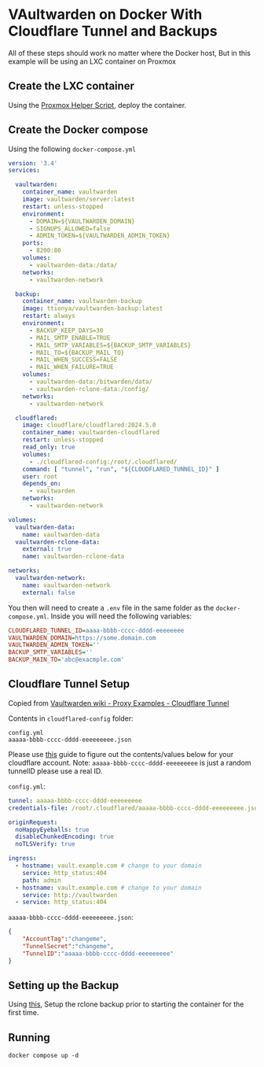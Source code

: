 # VAultwarden on Docker With Cloudflare Tunnel and Backups

All of these steps should work no matter where the Docker host, But in this example will be using an LXC container on Proxmox

## Create the LXC container
Using the [Proxmox Helper Script](https://helper-scripts.com/scripts?id=Docker), deploy the container.

## Create the Docker compose 
Using the following `docker-compose.yml`
```yaml
version: '3.4'
services:

  vaultwarden:
    container_name: vaultwarden
    image: vaultwarden/server:latest
    restart: unless-stopped
    environment:
      - DOMAIN=${VAULTWARDEN_DOMAIN}
      - SIGNUPS_ALLOWED=false
      - ADMIN_TOKEN=${VAULTWARDEN_ADMIN_TOKEN}
    ports:
      - 8200:80
    volumes:
      - vaultwarden-data:/data/
    networks:
      - vaultwarden-network

  backup:
    container_name: vaultwarden-backup
    image: ttionya/vaultwarden-backup:latest
    restart: always
    environment:
      - BACKUP_KEEP_DAYS=30
      - MAIL_SMTP_ENABLE=TRUE
      - MAIL_SMTP_VARIABLES=${BACKUP_SMTP_VARIABLES}
      - MAIL_TO=${BACKUP_MAIL_TO}
      - MAIL_WHEN_SUCCESS=FALSE
      - MAIL_WHEN_FAILURE=TRUE
    volumes:
      - vaultwarden-data:/bitwarden/data/
      - vaultwarden-rclone-data:/config/
    networks:
      - vaultwarden-network

  cloudflared:
    image: cloudflare/cloudflared:2024.5.0
    container_name: vaultwarden-cloudflared
    restart: unless-stopped
    read_only: true
    volumes:
      - ./cloudflared-config:/root/.cloudflared/
    command: [ "tunnel", "run", "${CLOUDFLARED_TUNNEL_ID}" ]
    user: root
    depends_on:
      - vaultwarden
    networks:
      - vaultwarden-network

volumes:
  vaultwarden-data:
    name: vaultwarden-data
  vaultwarden-rclone-data:
    external: true
    name: vaultwarden-rclone-data

networks:
  vaultwarden-network:
    name: vaultwarden-network
    external: false
```

You then will need to create a `.env` file in the same folder as the `docker-compose.yml`. Inside you will need the following variables:
```ini
CLOUDFLARED_TUNNEL_ID=aaaa-bbbb-cccc-dddd-eeeeeeee
VAULTWARDEN_DOMAIN=https://some.domain.com
VAULTWARDEN_ADMIN_TOKEN=''
BACKUP_SMTP_VARIABLES=''
BACKUP_MAIN_TO='abc@exacmple.com'
```

## Cloudflare Tunnel Setup
Copied from [Vaultwarden wiki - Proxy Examples - Cloudflare Tunnel](https://github.com/dani-garcia/vaultwarden/wiki/Proxy-examples)

Contents in `cloudflared-config` folder:
```
config.yml  
aaaaa-bbbb-cccc-dddd-eeeeeeeee.json
```
Please use [this](https://thedxt.ca/2022/10/cloudflare-tunnel-with-docker/) guide to figure out the contents/values below for your cloudflare account.
Note: `aaaaa-bbbb-cccc-dddd-eeeeeeeee` is just a random tunnelID please use a real ID.

`config.yml`:

```yaml
tunnel: aaaaa-bbbb-cccc-dddd-eeeeeeeee
credentials-file: /root/.cloudflared/aaaaa-bbbb-cccc-dddd-eeeeeeeee.json

originRequest:
  noHappyEyeballs: true
  disableChunkedEncoding: true
  noTLSVerify: true

ingress:
  - hostname: vault.example.com # change to your domain
    service: http_status:404
    path: admin
  - hostname: vault.example.com # change to your domain
    service: http://vaultwarden
  - service: http_status:404
```
`aaaaa-bbbb-cccc-dddd-eeeeeeeee.json`:
```json
{
    "AccountTag":"changeme",
    "TunnelSecret":"changeme",
    "TunnelID":"aaaaa-bbbb-cccc-dddd-eeeeeeeee"
}
```

## Setting up the Backup
Using [this](https://github.com/ttionya/vaultwarden-backup?tab=readme-ov-file#configure-and-check), Setup the rclone backup prior to starting the container for the first time.

## Running
`docker compose up -d`


